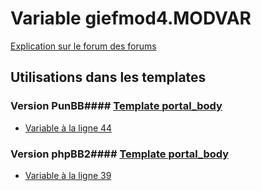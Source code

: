 # Variable giefmod4.MODVAR
[Explication sur le forum des forums](http://forum.forumactif.com/t294113-listing-des-variables#giefmod4.MODVAR)
## Utilisations dans les templates
### Version PunBB#### [Template portal_body](punbb/portal_body.md)
* [Variable à la ligne 44](../punbb/portal_body.tpl#L44)
### Version phpBB2#### [Template portal_body](subsilver/portal_body.md)
* [Variable à la ligne 39](../subsilver/portal_body.tpl#L39)
